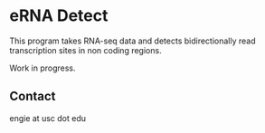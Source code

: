 # eRNA Detect

This program takes RNA-seq data and detects bidirectionally read transcription sites in non coding regions.

Work in progress.

## Contact

engie at usc dot edu 